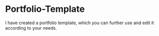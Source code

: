 # Portfolio-Template
I have created a portfolio template, which you can further use and edit it according to your needs.

